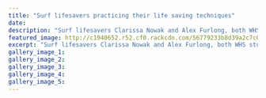 ```yaml
---
title: "Surf lifesavers practicing their life saving techniques"
date: 
description: "Surf lifesavers Clarissa Nowak and Alex Furlong, both WHS students, were practising their life saving techniques at Castlecliff this week."
featured_image: http://c1940652.r52.cf0.rackcdn.com/56779233b8d39a2c7c000970/Surf-lifesavers-Clarissa-Nowak--Alex-Forlong-dec-2015.jpg
excerpt: "Surf lifesavers Clarissa Nowak and Alex Furlong, both WHS students, were practising their life saving techniques at Castlecliff this week."
gallery_image_1: 
gallery_image_2: 
gallery_image_3: 
gallery_image_4: 
gallery_image_5: 
---
```

